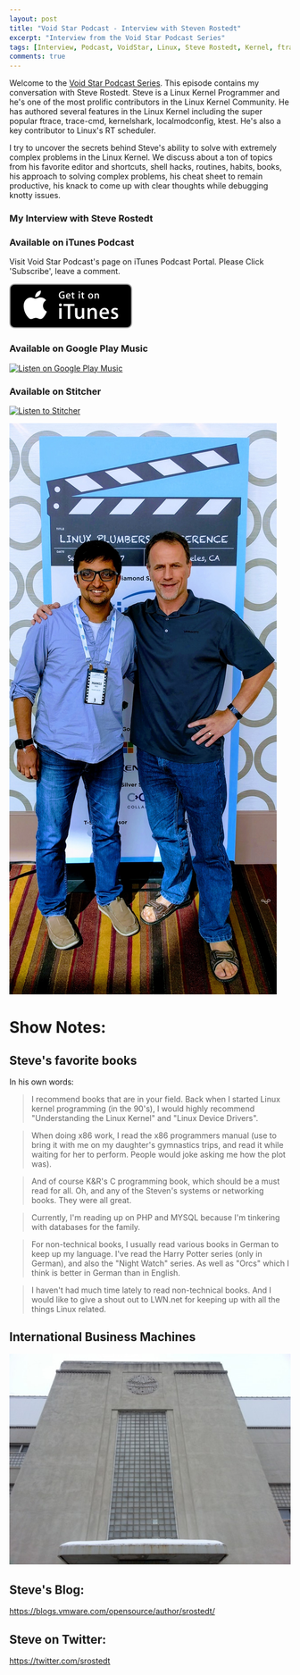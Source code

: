 ```yaml
---
layout: post
title: "Void Star Podcast - Interview with Steven Rostedt"
excerpt: "Interview from the Void Star Podcast Series"
tags: [Interview, Podcast, VoidStar, Linux, Steve Rostedt, Kernel, ftrace, RT scheduler]
comments: true
---
```

Welcome to the [Void Star Podcast Series](http://www.mycpu.org/about-interviews). This episode contains my conversation with Steve Rostedt. Steve is a Linux Kernel Programmer and he's one of the most prolific contributors in the Linux Kernel Community. He has authored several features in the Linux Kernel including the super popular ftrace, trace-cmd, kernelshark, localmodconfig, ktest. He's also a key contributor to Linux's RT scheduler.

I try to uncover the secrets behind Steve's ability to solve with extremely complex problems in the Linux Kernel. We discuss about a ton of topics from his favorite editor and shortcuts, shell hacks, routines, habits, books, his approach to solving complex problems, his cheat sheet to remain productive, his knack to come up with clear thoughts while debugging knotty issues.

### My Interview with Steve Rostedt

### Available on iTunes Podcast
Visit Void Star Podcast's page on iTunes Podcast Portal. Please Click 'Subscribe', leave a comment.

[![Get it iTunes](/images/itunes.svg)](https://itunes.apple.com/us/podcast/voidstar-podcast/id1332549527)

### Available on Google Play Music
<div>
<a href='https://playmusic.app.goo.gl/?ibi=com.google.PlayMusic&amp;isi=691797987&amp;ius=googleplaymusic&amp;apn=com.google.android.music&amp;link=https://play.google.com/music/m/I46jz5f2f345iw4a5kw3umtbela?t%3DVoidStar_Podcast%26pcampaignid%3DMKT-na-all-co-pr-mu-pod-16' rel='nofollow'><img width='125px' alt='Listen on Google Play Music' src='https://play.google.com/intl/en_us/badges-music/images/badges/en_badge_web_music.png'/></a>
</div>

### Available on Stitcher
<div>
<a href="https://www.stitcher.com/s?fid=162759&refid=stpr"><img src="https://secureimg.stitcher.com/promo.assets/stitcher-banner-180x120.jpg" width="180" height="120" alt="Listen to Stitcher"></a>
</div>

![At Linux Plumbers Conference, 2017](/images/Steve_Rostedt-Manoj.jpg)

# Show Notes:<a id="sec-1" name="sec-1"></a>

## Steve's favorite books
In his own words:

> I recommend books that are in your field. Back when I started Linux
kernel programming (in the 90's), I would highly recommend
"Understanding the Linux Kernel" and "Linux Device Drivers".

> When doing x86 work, I read the x86 programmers manual (use to bring it
with me on my daughter's gymnastics trips, and read it while waiting
for her to perform. People would joke asking me how the plot was).

> And of course K&R's C programming book, which should be a must read for
all. Oh, and any of the Steven's systems or networking books. They were
all great.

> Currently, I'm reading up on PHP and MYSQL because I'm tinkering with
databases for the family.

> For non-technical books, I usually read various books in German to keep
up my language. I've read the Harry Potter series (only in German), and
also the "Night Watch" series. As well as "Orcs" which I think is
better in German than in English.

> I haven't had much time lately to read non-technical books. And I would
like to give a shout out to LWN.net for keeping up with all the things
Linux related.


## International Business Machines
![Endicott, NY (src: http://wnbf.com)](/images/IBM_endicott.jpg)

## Steve's Blog:
https://blogs.vmware.com/opensource/author/srostedt/

## Steve on Twitter:
https://twitter.com/srostedt
